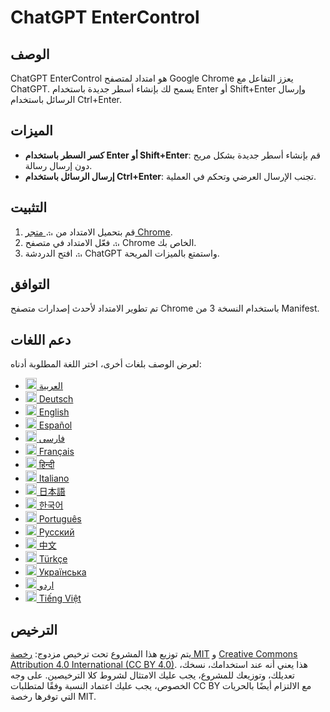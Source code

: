 # ChatGPT EnterControl

## الوصف

ChatGPT EnterControl هو امتداد لمتصفح Google Chrome يعزز التفاعل مع ChatGPT. يسمح لك بإنشاء أسطر جديدة باستخدام Enter أو Shift+Enter وإرسال الرسائل باستخدام Ctrl+Enter.

## الميزات

- **كسر السطر باستخدام Enter أو Shift+Enter**: قم بإنشاء أسطر جديدة بشكل مريح دون إرسال رسالة.
- **إرسال الرسائل باستخدام Ctrl+Enter**: تجنب الإرسال العرضي وتحكم في العملية.

## التثبيت
1. قم بتحميل الامتداد من [<img src="https://fonts.gstatic.com/s/i/productlogos/chrome_store/v7/192px.svg" width="12" alt="شعار متجر Chrome"> متجر Chrome](https://chromewebstore.google.com/detail/ChatGPT-EnterControl).
2. فعّل الامتداد في متصفح <img src="https://fonts.gstatic.com/s/i/productlogos/chrome/v7/192px.svg" width="12" alt="شعار كروم"> Chrome الخاص بك.
3. افتح الدردشة <img src="https://upload.wikimedia.org/wikipedia/commons/0/04/ChatGPT_logo.svg" width="12" alt="شعار ChatGPT"> ChatGPT واستمتع بالميزات المريحة.

## التوافق

تم تطوير الامتداد لأحدث إصدارات متصفح Chrome باستخدام النسخة 3 من Manifest.

## دعم اللغات

لعرض الوصف بلغات أخرى، اختر اللغة المطلوبة أدناه:

- [<img src="https://flagcdn.com/ae.svg" width="18" alt="علم الإمارات العربية المتحدة"> العربية](./README_AR.md)
- [<img src="https://flagcdn.com/de.svg" width="18" alt="علم ألمانيا"> Deutsch](./README_DE.md)
- [<img src="https://flagcdn.com/gb.svg" width="18" alt="علم المملكة المتحدة"> English](../../README.md)
- [<img src="https://flagcdn.com/es.svg" width="18" alt="علم إسبانيا"> Español](./README_ES.md)
- [<img src="https://flagcdn.com/ir.svg" width="18" alt="علم إيران"> فارسی](./README_FA.md)
- [<img src="https://flagcdn.com/fr.svg" width="18" alt="علم فرنسا"> Français](./README_FR.md)
- [<img src="https://flagcdn.com/in.svg" width="18" alt="علم الهند"> हिन्दी](./README_HI.md)
- [<img src="https://flagcdn.com/it.svg" width="18" alt="علم إيطاليا"> Italiano](./README_IT.md)
- [<img src="https://flagcdn.com/jp.svg" width="18" alt="علم اليابان"> 日本語](./README_JA.md)
- [<img src="https://flagcdn.com/kr.svg" width="18" alt="علم كوريا الجنوبية"> 한국어](./README_KO.md)
- [<img src="https://flagcdn.com/pt.svg" width="18" alt="علم البرتغال"> Português](./README_PT.md)
- [<img src="https://flagcdn.com/ru.svg" width="18" alt="علم روسيا"> Русский](./README_RU.md)
- [<img src="https://flagcdn.com/cn.svg" width="18" alt="علم الصين"> 中文](./README_ZH.md)
- [<img src="https://flagcdn.com/tr.svg" width="18" alt="علم تركيا"> Türkçe](./README_TR.md)
- [<img src="https://flagcdn.com/ua.svg" width="18" alt="علم أوكرانيا"> Українська](./README_UK.md)
- [<img src="https://flagcdn.com/pk.svg" width="18" alt="علم باكستان"> اردو](./README_UR.md)
- [<img src="https://flagcdn.com/vi.svg" width="18" alt="علم فيتنام"> Tiếng Việt](./README_VI.md)

## الترخيص

يتم توزيع هذا المشروع تحت ترخيص مزدوج: [رخصة MIT](../../LICENSE_MIT) و [Creative Commons Attribution 4.0 International (CC BY 4.0)](../../LICENSE_CC_BY_4.0). هذا يعني أنه عند استخدامك، نسخك، تعديلك، وتوزيعك للمشروع، يجب عليك الامتثال لشروط كلا الترخيصين. على وجه الخصوص، يجب عليك اعتماد النسبة وفقًا لمتطلبات CC BY مع الالتزام أيضًا بالحريات التي توفرها رخصة MIT.
